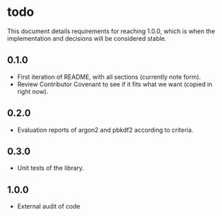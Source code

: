 todo
====

This document details requirements for reaching 1.0.0, which is when the implementation and decisions will be considered stable.

0.1.0
-----

- First iteration of README, with all sections (currently note form).
- Review Contributor Covenant to see if it fits what we want (copied in right now).

0.2.0
-----

- Evaluation reports of argon2 and pbkdf2 according to criteria.

0.3.0
-----

- Unit tests of the library.

1.0.0
-----

- External audit of code
